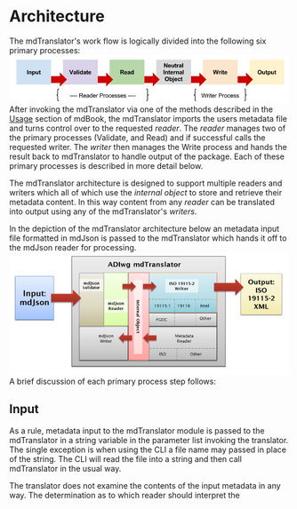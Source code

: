 # Architecture

The mdTranslator's work flow is logically divided into the following six primary processes:
![](architectureFlow.png)
After invoking the mdTranslator via one of the methods described in the [Usage](usage.md) section of mdBook, the mdTranslator imports the users metadata file and turns control over to the requested *reader*.  The *reader* manages two of the primary processes (Validate, and Read) and if successful calls the requested writer.  The *writer* then manages the Write process and hands the result back to mdTranslator to handle output of the package.  Each of these primary processes is described in more detail below.

The mdTranslator architecture is designed to support multiple readers and writers which all of which use the *internal object* to store and retrieve their metadata content.  In this way content from any *reader* can be translated into output using any of the mdTranslator's *writers*.

In the depiction of the mdTranslator architecture below an metadata input file formatted in mdJson is passed to the mdTranslator which hands it off to the mdJson reader for processing.  ![](architectureOverview.png)
A brief discussion of each primary process step follows:

## Input

As a rule, metadata input to the mdTranslator module is passed to the mdTranslator in a string variable in the parameter list invoking the translator.  The single exception is when using the CLI a file name may passed in place of the string.  The CLI will read the file into a string and then call mdTranslator in the usual way.

The translator does not examine the contents of the input metadata in any way.  The determination as to which reader should interpret the 

